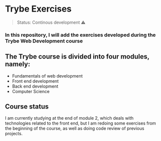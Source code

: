 <h1>Trybe Exercises</h1>

> Status: Continous development ⚠️

### In this repository, I will add the exercises developed during the Trybe Web Development course

## The Trybe course is divided into four modules, namely:

+ Fundamentals of web development
+ Front end development
+ Back end development
+ Computer Science

## Course status

I am currently studying at the end of module 2, which deals with technologies related to the front end, but I am redoing some exercises from the beginning of the course, as well as doing code review of previous projects.
